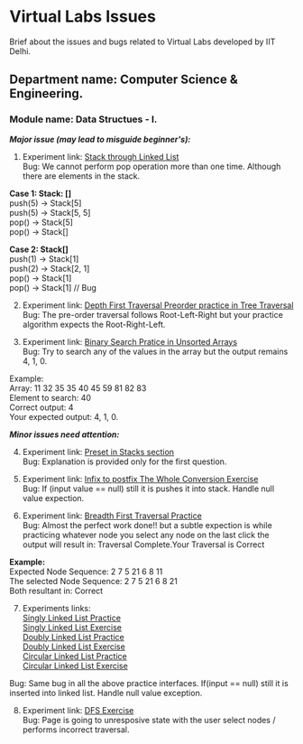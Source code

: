 # Virtual Labs Issues
Brief about the issues and bugs related to Virtual Labs developed by IIT Delhi.

## Department name: Computer Science & Engineering.   
### Module name: Data Structues - I.   
**_Major issue (may lead to misguide beginner's):_**

1. Experiment link: [Stack through Linked List](https://ds1-iiith.vlabs.ac.in/exp/stacks-queues/stacks/stack-linkedlist.html)   
Bug: We cannot perform pop operation more than one time. Although there are elements in the stack.        

**Case 1: Stack: []**    
push(5) -> Stack[5]   
push(5) -> Stack[5, 5]   
pop() -> Stack[5]    
pop() -> Stack[]   
    
**Case 2: Stack[]**    
push(1) -> Stack[1]    
push(2) -> Stack[2, 1]    
pop() -> Stack[1]    
pop() -> Stack[1] // Bug  

2. Experiment link: [Depth First Traversal Preorder practice in Tree Traversal](https://ds1-iiith.vlabs.ac.in/exp/tree-traversal/depth-first-traversal/dft-practice.html)  
Bug: The pre-order traversal follows Root-Left-Right but your practice algorithm expects the Root-Right-Left.          

3. Experiment link: [Binary Search Pratice in Unsorted Arrays](https://ds1-iiith.vlabs.ac.in/exp/unsorted-arrays/binary-search/binary_search_practice.html)        
Bug: Try to search any of the values in the array but the output remains 4, 1, 0.

Example:        
Array: 11 32 35 35 40 45 59 81 82 83        
Element to search: 40        
Correct output: 4        
Your expected output: 4, 1, 0. 

**_Minor issues need attention:_**        

4. Experiment link: [Preset in Stacks section](https://ds1-iiith.vlabs.ac.in/exp/stacks-queues/pretest.html)   
Bug: Explanation is provided only for the first question.

5. Experiment link: [Infix to postfix The Whole Conversion Exercise](https://ds1-iiith.vlabs.ac.in/exp/infix-postfix/infix%20to-postfix-conversion-with-stack/infix_to_postfix.html)  
Bug: If (input value == null) still it is pushes it into stack. Handle null value expection.    

6. Experiment link: [Breadth First Traversal Practice](https://ds1-iiith.vlabs.ac.in/exp/tree-traversal/breadth-first-traversal/bft-practice.html)        
Bug: Almost the perfect work done!! but a subtle expection is while practicing whatever node you select any node on the last click the output will result in: Traversal Complete.Your Traversal is Correct  

**Example:**   
Expected Node Sequence: 2 7 5 21 6 8 11    
The selected Node Sequence: 2 7 5 21 6 8 21    
Both resultant in: Correct        

7. Experiments links:        
[Singly Linked List Practice](https://ds1-iiith.vlabs.ac.in/exp/linked-list/singly-linked-list/sllpractice.html)  
[Singly Linked List Exercise](https://ds1-iiith.vlabs.ac.in/exp/linked-list/singly-linked-list/sllexercise.html)        
[Doubly Linked List Practice](https://ds1-iiith.vlabs.ac.in/exp/linked-list/doubly-linked-list/dllpractice.html)          
[Doubly Linked List Exercise](https://ds1-iiith.vlabs.ac.in/exp/linked-list/doubly-linked-list/dllexercise.html)        
[Circular Linked List Practice](https://ds1-iiith.vlabs.ac.in/exp/linked-list/circular-linked-list/cllpractice.html)        
[Circular Linked List Exercise](https://ds1-iiith.vlabs.ac.in/exp/linked-list/circular-linked-list/cllexercise.html)

Bug: Same bug in all the above practice interfaces. If(input == null) still it is inserted into linked list. Handle null value exception.                 

8. Experiment link: [DFS Exercise](https://ds1-iiith.vlabs.ac.in/exp/depth-first-search/dfs/dfs-exercise.html)        
Bug: Page is going to unresposive state with the user select nodes / performs incorrect traversal.        



